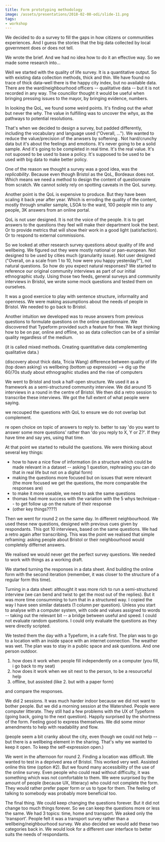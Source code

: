 ```yaml
---
title: Form prototyping methodology
image: /assets/presentations/2018-02-08-odi/slide-11.png
tags:
- workshop
---
```


We decided to do a survey to fill the gaps in how citizens or communities experiences.
And I guess the stories that the big data collected by local government does or does not tell.

We wrote the brief. And we had no idea how to do it an effective way. So we made some research into...

Well we started with the quality of life survey. It is a quantitative output. So with existing data collection methods, thick and thin. We have found no trace of thick data–well there is the happy city index, but no available data. There are the ward/neighbourhood officers -- qualitative data -- but it is not recorded in any way. The councillor thought it would be useful when bringing pressing issues to the mayor, by bringing evidence, numbers.

In looking the QoL, we found some weird points. It's finding out the _what_ but never the _why_.
The value in fulfilling was to uncover the _whys_, as the pathways to potential resolutions.

That's when we decided to design a survey, but padded differently, including the vocabulary and language used ("Overall, ..."). We wanted to reduce the value/precision of the anwsers by softening . Not hard/crunchy data but it's about the feelings and emotions. It's never going to be a solid sample. And it's going to be completed in real time. It's the real value. It's not suposed to be used to base a policy. It's supposed to be used to be used _with_ big data to make better policy.

One of the reason we thought a survey was a good idea, was the _replicability_. Because even though Bristol as the QoL, Bordeaux does not. Which means we need a method to design the content of questionnaire from scratch. We cannot solely rely on spotting caveats in the QoL survey.

Another point is the QoL is expensive to produce. But they have been scaling it back year after year. Which is erroding the quality of the content, mostly through smaller sample, LSOA to the ward, 100 people min to any people, 3K answers from an online portal.

QoL is not user designed. It is not the voice of the people. It is to get answers to the questions they feel will make their department look the best. Or to provide metrics that will show their work in a good light (satisfaction). Or to respond to external commissions.

So we looked at other research survey questions about quality of life and wellbeing. We figured out they were mostly national or pan-european. Not designed to be used by cities much (granularity issue). Not user designed ("Overall, on a scale from 1 to 10, how were you happy yesterday?"), not natural questions. So how do you expect natural responses? We started to reference our original community interviews as part of our initial ethnographic study. Using those two feeds, general surveys and community interviews in Bristol, we wrote some mock questions and tested them on ourselves.

It was a good exercice to play with sentence structure, informality and openness.
We were making assumptions about the needs of people in Bristol.
We needed to go back to Bristol.

Another intuition we developed was to reuse answers from previous questions to formulate questions on the online questionnaire. We discovered that Typeform provided such a feature for free. We kept thinking how to be on par, online and offline, so as data collection can be of a similar quality regardless of the medium.

(it is called mixed methods. Creating quantitative data complementing qualitative data.)


(discovery about thick data, Tricia Wang)
difference between quality of life (top down asking) vs wellbeing (bottom up expression)
--> dig up the 60/70s study about ethnographic studies and the rise of computers

We went to Bristol and took a half-open structure. We used it as a framework as a semi-structured community interview. We did around 15 interviews in a round in the centre of Bristol. We then did a retro session to transcribe
 these interviews. We got the full extent of what people were saying.

we recouped the questions with QoL to ensure we do not overlap but complement.

re open choice on topic of answers to reply to. better to say 'do you want to answer some more questions' rather than 'do you reply to X, Y or Z?'. If they have time and say yes, using that time.

At that point we started to rebuild the questions. We were thinking about several key things:
- how to have a nice flow of information (in a structure which could be made relevant in a dataset -- asking 1 question, rephrasing you can do that in real life but not on a digital form)
- making the questions more focused but on issues that were relevant (the more focused we get the questions, the more comparable the responses are)
- to make it more useable, we need to ask the same questions
- thomas had more success with the variation with the 5 whys technique -- to get follow up on the nature of their response
- (other key things????)

Then we went for round 2 on the same day. In different neighbourhood. We used these new questions, designed with previous cues given by respondants. This got 10 interviews, based on the same questions. We had a retro again after transcribing. This was the point we realised that simple reframing: asking people about Bristol or their neighbourhood would completely differnet answers.

We realised we would never get the perfect survey questions. We needed to work with things as a working draft.

We started turning the responses in a data sheet. And building the online form with the second iteration (remember, it was closer to the structure of a regular form this time).

Turning in a data sheet: althought it was more rich to run a semi-structured interview (we can bend and twist to get the most out of the replies). But it was more time consumming to turn that in a structured way. I copied the way I have seen similar datasets (1 column per question). Unless you start to analyse with a computer system, with code and values assigned to words -- taking out the relevant bit -- a bridge between useful and speed. I could not evaluate random questions. I could only evaluate the questions as they were directly scripted.

We tested them the day with a Typeform, in a cafe first. The plan was to go to a location with an inside space with an internet connection. The weather was wet. The plan was to stay in a public space and ask questions. And one person outdoor.

1. how does it work when people fill independently on a computer (you fill, i go back to my seat)
2. how does it work when we sit next to the person, to be a resourceful help
3. offline, but assisted (like 2. but with a paper form)

and compare the responses.

We did 2 sessions. It was much harder indoor because we did not want to bother people. But we did a morning session at the Watershed. People were computer litterate. They still had a few problems with the UX of Typeform (going back, going to the next question). Happily surprised by the shortness of the form. Feeling good to express themselves.
We did some minor amendments to help with readability and flow.

(people seem a bit cranky about the city, even though we could not help -- but there is a wellbeing element in the sharing. That's why we wanted to keep it open. To keep the self-expression open.)

We went in the afternoon for round 2. Finding a location was difficult. We wanted to test in a deprived area of Bristol. This worked very well. Assisted online this time (option #2). But we found many accessibility of the use of the online survey. Even people who could read without difficulty, it was something which was not comfortable to them. We were surprised by the amount of people (because UX, litteracy) who could not complete the form. They would rather prefer paper form or us to type for them. The feeling of talking to somebody was probably more beneficial too.

The final thing. We could keep changing the questions forever. But it did not change too much things forever. So we can keep the questions more or less the same. We had 3 topics: time, home and transport. We asked only the 'transport'. People felt it was a transport survey rather than a wellbeing/neighbourhood
 survey. We also decided we would add these two categories back in. We would look for a different user interface to better suits the needs of respondants.
